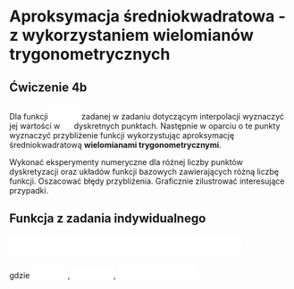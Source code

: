 # Aproksymacja średniokwadratowa - z wykorzystaniem wielomianów trygonometrycznych
## Ćwiczenie 4b

Dla funkcji <!-- $f(x)$ --> <img style="transform: translateY(0.1em);" src="..\svg\dark-mode\g6Dm8p6Lcx.svg"> zadanej w zadaniu dotyczącym interpolacji wyznaczyć jej wartości w <!-- $n$ --> <img style="transform: translateY(0.1em);" src="..\svg\dark-mode\2fzZmam4lV.svg"> 
dyskretnych punktach. Następnie w oparciu o te punkty wyznaczyć przybliżenie funkcji 
wykorzystując aproksymację średniokwadratową **wielomianami trygonometrycznymi**.

Wykonać eksperymenty numeryczne dla różnej liczby punktów dyskretyzacji oraz układów 
funkcji bazowych zawierających różną liczbę funkcji. Oszacować błędy przybliżenia. 
Graficznie zilustrować interesujące przypadki.

## Funkcja z zadania indywidualnego

<!-- $f(x)=e^{-k\cdot sin(mx)}+k\cdot sin(mx) - 1$ --> <img style="transform: translateY(0.1em);" src="..\svg\dark-mode\y0AtuGGiA9.svg">

gdzie <!-- $k=2$ --> <img style="transform: translateY(0.1em);" src="..\svg\dark-mode\RyofpdR5HO.svg">, <!-- $m=2$ --> <img style="transform: translateY(0.1em);" src="..\svg\dark-mode\u3GNINVA2a.svg">, <!-- $x\in[-\pi,2\pi]$ --> <img style="transform: translateY(0.1em);" src="..\svg\dark-mode\hZqUPDs1Oz.svg">

